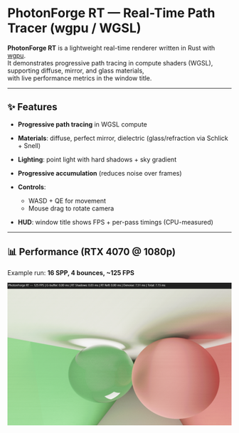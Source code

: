 # PhotonForge RT — Real-Time Path Tracer (wgpu / WGSL)

**PhotonForge RT** is a lightweight real-time renderer written in Rust with [wgpu](https://github.com/gfx-rs/wgpu).  
It demonstrates progressive path tracing in compute shaders (WGSL), supporting diffuse, mirror, and glass materials,  
with live performance metrics in the window title.

---

## ✨ Features

- **Progressive path tracing** in WGSL compute
- **Materials**: diffuse, perfect mirror, dielectric (glass/refraction via Schlick + Snell)
- **Lighting**: point light with hard shadows + sky gradient
- **Progressive accumulation** (reduces noise over frames)
- **Controls**:  
  - WASD + QE for movement  
  - Mouse drag to rotate camera  

- **HUD**: window title shows FPS + per-pass timings (CPU-measured)
---

## 📊 Performance (RTX 4070 @ 1080p)

Example run: **16 SPP, 4 bounces, ~125 FPS**


![example image](image-1.png)